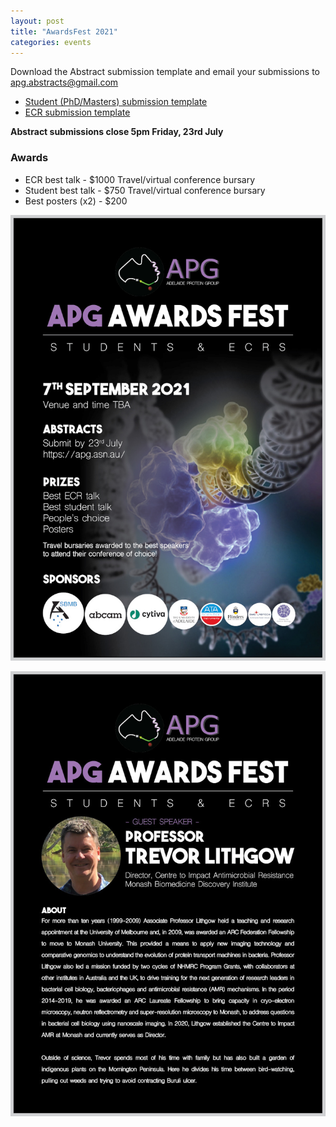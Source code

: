 ```yaml
---
layout: post
title: "AwardsFest 2021"
categories: events
---
```


Download the Abstract submission template and email your submissions to [apg.abstracts@gmail.com](mailto:apg.abstracts@gmail.com)

 - [Student (PhD/Masters) submission template][1]
 - [ECR submission template][2]

__Abstract submissions close 5pm Friday, 23rd July__

### Awards
 - ECR best talk - $1000 Travel/virtual conference bursary
 - Student best talk - $750 Travel/virtual conference bursary
 - Best posters (x2) - $200

![](/assets/images/2021_awardsfest.jpg)

![](/assets/images/2021_awardsfestBio.jpg)


[1]:/assets/docs/StudentAwardsTemplate.docx

[2]:/assets/docs/TemplateECR.docx
